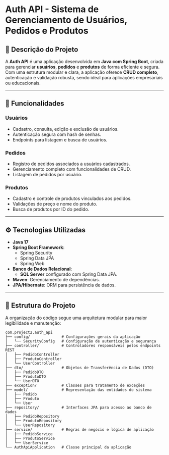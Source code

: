 # **Auth API - Sistema de Gerenciamento de Usuários, Pedidos e Produtos**

## 📖 **Descrição do Projeto**

A **Auth API** é uma aplicação desenvolvida em **Java com Spring Boot**, criada para gerenciar **usuários**, **pedidos** e **produtos** de forma eficiente e segura. Com uma estrutura modular e clara, a aplicação oferece **CRUD completo**, autenticação e validação robusta, sendo ideal para aplicações empresariais ou educacionais.

---

## 🚀 **Funcionalidades**

### **Usuários**
- Cadastro, consulta, edição e exclusão de usuários.
- Autenticação segura com hash de senhas.
- Endpoints para listagem e busca de usuários.

### **Pedidos**
- Registro de pedidos associados a usuários cadastrados.
- Gerenciamento completo com funcionalidades de CRUD.
- Listagem de pedidos por usuário.

### **Produtos**
- Cadastro e controle de produtos vinculados aos pedidos.
- Validações de preço e nome do produto.
- Busca de produtos por ID do pedido.

---

## ⚙️ **Tecnologias Utilizadas**

- **Java 17**
- **Spring Boot Framework**:
  - Spring Security
  - Spring Data JPA
  - Spring Web
- **Banco de Dados Relacional**:
  - **SQL Server** configurado com Spring Data JPA.
- **Maven**: Gerenciamento de dependências.
- **JPA/Hibernate**: ORM para persistência de dados.

---

## 📂 **Estrutura do Projeto**

A organização do código segue uma arquitetura modular para maior legibilidade e manutenção:

```plaintext
com.project2.auth_api
├── config/              # Configurações gerais da aplicação
│   └── SecurityConfig   # Configuração de autenticação e segurança
├── controller/          # Controladores responsáveis pelos endpoints REST
│   ├── PedidoController
│   ├── ProdutoController
│   └── UserController
├── dto/                 # Objetos de Transferência de Dados (DTO)
│   ├── PedidoDTO
│   ├── ProdutoDTO
│   └── UserDTO
├── exception/           # Classes para tratamento de exceções
├── model/               # Representação das entidades do sistema
│   ├── Pedido
│   ├── Produto
│   └── User
├── repository/          # Interfaces JPA para acesso ao banco de dados
│   ├── PedidoRepository
│   ├── ProdutoRepository
│   └── UserRepository
├── service/             # Regras de negócio e lógica de aplicação
│   ├── PedidoService
│   ├── ProdutoService
│   └── UserService
└── AuthApiApplication   # Classe principal da aplicação
